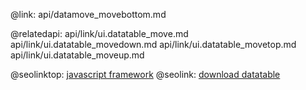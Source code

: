 @link: api/datamove_movebottom.md

@relatedapi:
    api/link/ui.datatable_move.md
    api/link/ui.datatable_movedown.md
	api/link/ui.datatable_movetop.md
    api/link/ui.datatable_moveup.md

@seolinktop: [javascript framework](https://webix.com)
@seolink: [download datatable](https://webix.com/widget/datatable/)
